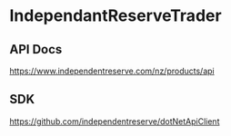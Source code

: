 # IndependantReserveTrader

## API Docs

https://www.independentreserve.com/nz/products/api

## SDK

https://github.com/independentreserve/dotNetApiClient
